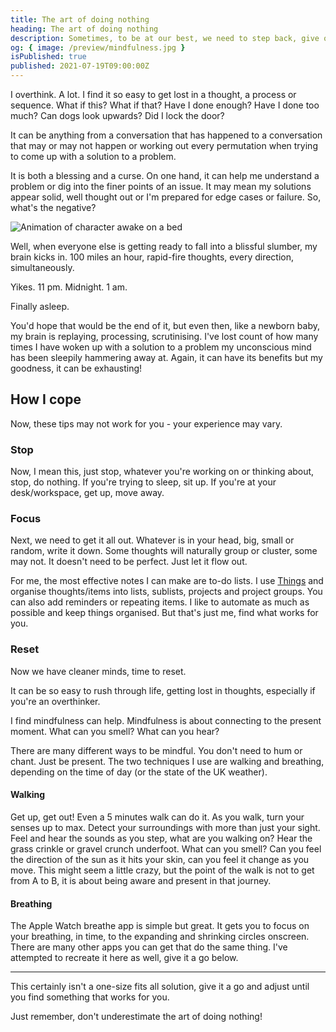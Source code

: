 ```yaml
---
title: The art of doing nothing
heading: The art of doing nothing
description: Sometimes, to be at our best, we need to step back, give our brains a rest and do nothing at all.
og: { image: /preview/mindfulness.jpg }
isPublished: true
published: 2021-07-19T09:00:00Z
---
```


<script>
  import Giphy from '$lib/components/Giphy.svelte';
  import InlineDemo from '$lib/components/InlineDemo.svelte';
  import Image from '$lib/components/Image.svelte';
  import Breathe from '$lib/components/Breathe.svelte';
</script>

I overthink. A lot. I find it so easy to get lost in a thought, a process or sequence. What if this? What if that? Have I done enough? Have I done too much? Can dogs look upwards? Did I lock the door?

It can be anything from a conversation that has happened to a conversation that may or may not happen or working out every permutation when trying to come up with a solution to a problem.

It is both a blessing and a curse. On one hand, it can help me understand a problem or dig into the finer points of an issue. It may mean my solutions appear solid, well thought out or I'm prepared for edge cases or failure. So, what's the negative?

<Image alt="Animation of character awake on a bed" caption="Very awake" src="/sleep.gif" source="https://gihphy.com" />

Well, when everyone else is getting ready to fall into a blissful slumber, my brain kicks in. 100 miles an hour, rapid-fire thoughts, every direction, simultaneously.

Yikes. 11 pm. Midnight. 1 am.

Finally asleep.

You'd hope that would be the end of it, but even then, like a newborn baby, my brain is replaying, processing, scrutinising. I've lost count of how many times I have woken up with a solution to a problem my unconscious mind has been sleepily hammering away at. Again, it can have its benefits but my goodness, it can be exhausting!

## How I cope

Now, these tips may not work for you - your experience may vary.

### Stop

Now, I mean this, just stop, whatever you're working on or thinking about, stop, do nothing. If you're trying to sleep, sit up. If you're at your desk/workspace, get up, move away.

### Focus

Next, we need to get it all out. Whatever is in your head, big, small or random, write it down. Some thoughts will naturally group or cluster, some may not. It doesn't need to be perfect. Just let it flow out.

For me, the most effective notes I can make are to-do lists. I use [Things](https://culturedcode.com/things/) and organise thoughts/items into lists, sublists, projects and project groups. You can also add reminders or repeating items. I like to automate as much as possible and keep things organised. But that's just me, find what works for you.

### Reset

Now we have cleaner minds, time to reset.

It can be so easy to rush through life, getting lost in thoughts, especially if you're an overthinker.

I find mindfulness can help. Mindfulness is about connecting to the present moment. What can you smell? What can you hear?

There are many different ways to be mindful. You don't need to hum or chant. Just be present. The two techniques I use are walking and breathing, depending on the time of day (or the state of the UK weather).

#### Walking

Get up, get out! Even a 5 minutes walk can do it. As you walk, turn your senses up to max. Detect your surroundings with more than just your sight. Feel and hear the sounds as you step, what are you walking on? Hear the grass crinkle or gravel crunch underfoot. What can you smell? Can you feel the direction of the sun as it hits your skin, can you feel it change as you move. This might seem a little crazy, but the point of the walk is not to get from A to B, it is about being aware and present in that journey.

#### Breathing

The Apple Watch breathe app is simple but great. It gets you to focus on your breathing, in time, to the expanding and shrinking circles onscreen. There are many other apps you can get that do the same thing. I've attempted to recreate it here as well, give it a go below.

<Breathe />

---

This certainly isn't a one-size fits all solution, give it a go and adjust until you find something that works for you.

Just remember, don't underestimate the art of doing nothing!
